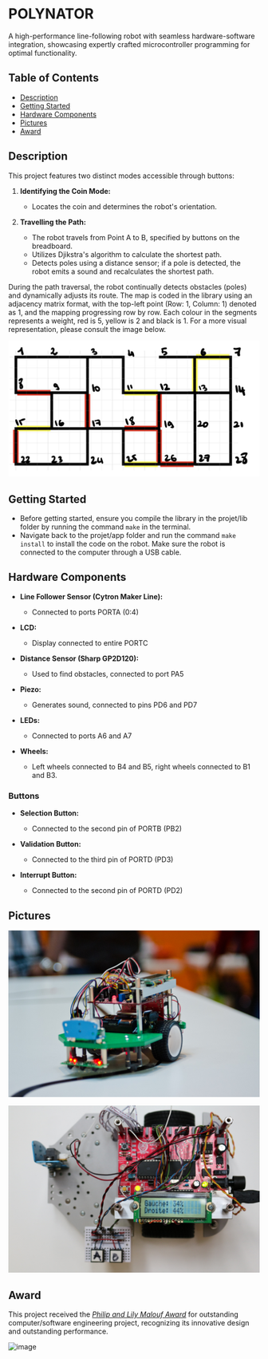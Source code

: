 # POLYNATOR

A high-performance line-following robot with seamless hardware-software integration, showcasing expertly crafted microcontroller programming for optimal functionality.

## Table of Contents

- [Description](#description)
- [Getting Started](#getting-started)
- [Hardware Components](#hardware-components)
- [Pictures](#pictures)
- [Award](#award)

## Description
This project features two distinct modes accessible through buttons:

1. **Identifying the Coin Mode:**
   - Locates the coin and determines the robot's orientation.

2. **Travelling the Path:**
   - The robot travels from Point A to B, specified by buttons on the breadboard.
   - Utilizes Djikstra's algorithm to calculate the shortest path.
   - Detects poles using a distance sensor; if a pole is detected, the robot emits a sound and recalculates the shortest path.
   
During the path traversal, the robot continually detects obstacles (poles) and dynamically adjusts its route.
The map is coded in the library using an adjacency matrix format, with the top-left point (Row: 1, Column: 1) 
denoted as 1, and the mapping progressing row by row. Each colour in the segments represents a weight, red is 5, yellow is 2 and black is 1. 
For a more visual representation, please consult the image below.

![Map Representation](doc/map.jpg)

## Getting Started
- Before getting started, ensure you compile the library in the projet/lib folder by running the command `make` 
  in the terminal.
- Navigate back to the projet/app folder and run the command `make install` to install the code on the robot. Make sure 
  the robot is connected to the computer through a USB cable. 

## Hardware Components

- **Line Follower Sensor (Cytron Maker Line):**
  - Connected to ports PORTA (0:4)

- **LCD:**
  - Display connected to entire PORTC

- **Distance Sensor (Sharp GP2D120):**
  - Used to find obstacles, connected to port PA5

- **Piezo:**
  - Generates sound, connected to pins PD6 and PD7

- **LEDs:**
  - Connected to ports A6 and A7

- **Wheels:**
  - Left wheels connected to B4 and B5, right wheels connected to B1 and B3.

### Buttons

- **Selection Button:**
  - Connected to the second pin of PORTB (PB2)

- **Validation Button:**
  - Connected to the third pin of PORTD (PD3)

- **Interrupt Button:**
  - Connected to the second pin of PORTD (PD2)

## Pictures

![Picture 1](/doc/polynator1.png)

![Picture 2](/doc/polynator2.png)

## Award

This project received the [*Philip and Lily Malouf Award*](https://cours.polymtl.ca/inf1900/prixMalouf/) for outstanding computer/software engineering project, recognizing its innovative design and outstanding performance.

![image](https://github.com/o-benz/The-Polynator/assets/104547346/ec69f5c3-3c1c-4489-80be-b57b7934514b)
